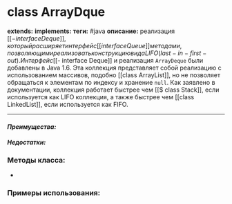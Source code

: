 # class ArrayDque
**extends:** 
**implements:** 
**теги:** #java
**описание:** реализация [[$- interface Deque]], который расширяет интерфейс [[interface Queue]] методами, позволяющими реализовать конструкцию вида LIFO (last-in-first-out). Интерфейс [[$- interface Deque]] и реализация `ArrayDeque` были добавлены в Java 1.6. Эта коллекция представляет собой реализацию с использованием массивов, подобно [[class ArrayList]], но не позволяет обращаться к элементам по индексу и хранение `null`. Как заявлено в документации, коллекция работает быстрее чем [[$ class Stack]], если используется как LIFO коллекция, а также быстрее чем [[class LinkedList]], если используется как FIFO.

---
#### *Преимущества:*

#### *Недостатки:*

### Методы класса:
- 

### Примеры использования:
